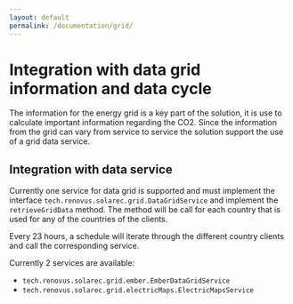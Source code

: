```yaml
---
layout: default
permalink: /documentation/grid/
---
```

# Integration with data grid information and data cycle
The information for the energy grid is a key part of the solution, it is use to calculate important information regarding the CO2. Since the information from the grid can vary from service to service the solution support the use of a grid data service.

## Integration with data service
Currently one service for data grid is supported and must implement the interface ```tech.renovus.solarec.grid.DataGridService``` and implement the ```retrieveGridData``` method. The method will be call for each country that is used for any of the countries of the clients.

Every 23 hours, a schedule will iterate through the different country clients and call the corresponding service.

Currently 2 services are available:
- ```tech.renovus.solarec.grid.ember.EmberDataGridService```
- ```tech.renovus.solarec.grid.electricMaps.ElectricMapsService```
